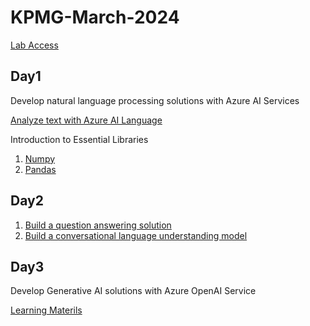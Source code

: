 # KPMG-March-2024

[Lab Access](https://cloudthat.learnondemand.net/)

## Day1
Develop natural language processing solutions with Azure AI Services

[Analyze text with Azure AI Language](https://learn.microsoft.com/en-us/training/paths/develop-language-solutions-azure-ai/)

 Introduction to Essential Libraries

 1. [Numpy](https://github.com/dravidshankar/KPMG-March-2024/blob/main/Numpy_Introduction.ipynb)
 2. [Pandas](https://github.com/dravidshankar/KPMG-March-2024/blob/main/Pandas_Introduction.ipynb)

## Day2

1. [Build a question answering solution](https://learn.microsoft.com/en-us/training/modules/create-question-answer-solution-ai-language/)
2. [Build a conversational language understanding model](https://learn.microsoft.com/en-us/training/modules/build-language-understanding-model/)
   
## Day3

Develop Generative AI solutions with Azure OpenAI Service

[Learning Materils](https://learn.microsoft.com/en-us/training/paths/develop-ai-solutions-azure-openai/)
